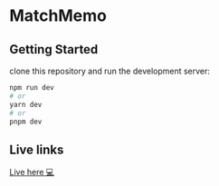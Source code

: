 # MatchMemo

## Getting Started

clone this repository and run the development server:

```bash
npm run dev
# or
yarn dev
# or
pnpm dev
```

## Live links
[Live here 💻](https://football-info-matches.vercel.app/)
